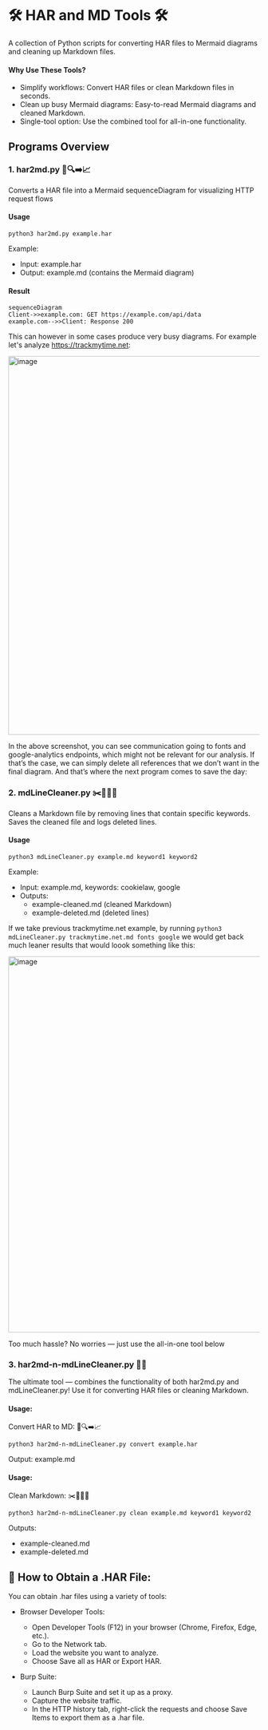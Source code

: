 # 🛠️ HAR and MD Tools 🛠️
A collection of Python scripts for converting HAR files to Mermaid diagrams and cleaning up Markdown files. 

#### Why Use These Tools?
- Simplify workflows: Convert HAR files or clean Markdown files in seconds.
- Clean up busy Mermaid diagrams: Easy-to-read Mermaid diagrams and cleaned Markdown.
- Single-tool option: Use the combined tool for all-in-one functionality.

## Programs Overview

### 1. har2md.py 📂🔍➡️📈
Converts a HAR file into a Mermaid sequenceDiagram for visualizing HTTP request flows

#### Usage
    python3 har2md.py example.har

Example:
- Input: example.har
- Output: example.md (contains the Mermaid diagram)

#### Result

    sequenceDiagram
    Client->>example.com: GET https://example.com/api/data
    example.com-->>Client: Response 200

This can however in some cases produce very busy diagrams. For example let's analyze https://trackmytime.net:

<img width="759" alt="image" src="https://github.com/user-attachments/assets/6e975eba-a10e-4b0c-9316-5d2a48291d73" />

In the above screenshot, you can see communication going to fonts and google-analytics endpoints, which might not be relevant for our analysis. If that’s the case, we can simply delete all references that we don’t want in the final diagram. And that’s where the next program comes to save the day:

### 2. mdLineCleaner.py ✂️📄🧹✅
Cleans a Markdown file by removing lines that contain specific keywords. Saves the cleaned file and logs deleted lines.

#### Usage
    python3 mdLineCleaner.py example.md keyword1 keyword2

Example:
- Input: example.md, keywords: cookielaw, google
- Outputs:
  - example-cleaned.md (cleaned Markdown)
  - example-deleted.md (deleted lines)

If we take previous trackmytime.net example, by running ```python3 mdLineCleaner.py trackmytime.net.md fonts google``` we would get back much leaner results that would loook something like this:

<img width="754" alt="image" src="https://github.com/user-attachments/assets/fb410b28-ce8f-4bb4-bcd4-2684715985b9" />

Too much hassle? No worries — just use the all-in-one tool below

### 3. har2md-n-mdLineCleaner.py 🦸🚀
The ultimate tool — combines the functionality of both har2md.py and mdLineCleaner.py! 
Use it for converting HAR files or cleaning Markdown.

#### Usage: 
Convert HAR to MD: 📂🔍➡️📈

    python3 har2md-n-mdLineCleaner.py convert example.har

Output: example.md

#### Usage: 
Clean Markdown: ✂️📄🧹✅

    python3 har2md-n-mdLineCleaner.py clean example.md keyword1 keyword2

Outputs:
- example-cleaned.md
- example-deleted.md



## 🧐 How to Obtain a .HAR File:
You can obtain .har files using a variety of tools:

- Browser Developer Tools:
  - Open Developer Tools (F12) in your browser (Chrome, Firefox, Edge, etc.).
  - Go to the Network tab.
  - Load the website you want to analyze.
  - Choose Save all as HAR or Export HAR.

- Burp Suite:
  - Launch Burp Suite and set it up as a proxy.
  - Capture the website traffic.
  - In the HTTP history tab, right-click the requests and choose Save Items to export them as a .har file.

